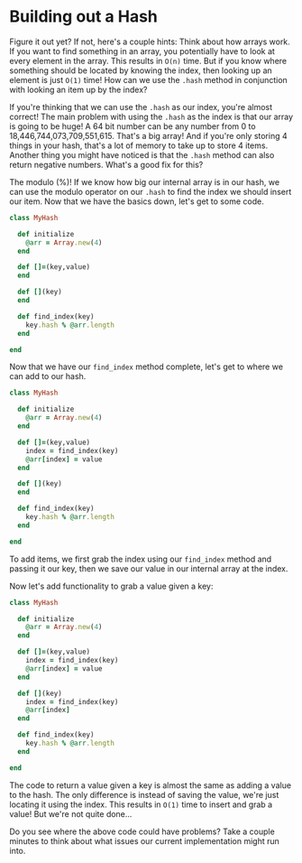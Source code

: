 # Building out a Hash

Figure it out yet? If not, here's a couple hints: Think about how arrays work. If you want to find something in an array, you potentially have to look at every element in the array. This results in `O(n)` time. But if you know where something should be located by knowing the index, then looking up an element is just `O(1)` time! How can we use the `.hash` method in conjunction with looking an item up by the index?

If you're thinking that we can use the `.hash` as our index, you're almost correct! The main problem with using the `.hash` as the index is that our array is going to be huge! A 64 bit number can be any number from 0 to 18,446,744,073,709,551,615. That's a big array! And if you're only storing 4 things in your hash, that's a lot of memory to take up to store 4 items. Another thing you might have noticed is that the `.hash` method can also return negative numbers. What's a good fix for this?

The modulo (%)! If we know how big our internal array is in our hash, we can use the modulo operator on our `.hash` to find the index we should insert our item. Now that we have the basics down, let's get to some code.

```ruby
class MyHash

  def initialize
    @arr = Array.new(4)
  end

  def []=(key,value)
  end

  def [](key)
  end

  def find_index(key)
    key.hash % @arr.length
  end

end
```

Now that we have our `find_index` method complete, let's get to where we can add to our hash.

```ruby
class MyHash

  def initialize
    @arr = Array.new(4)
  end

  def []=(key,value)
    index = find_index(key)
    @arr[index] = value
  end

  def [](key)
  end

  def find_index(key)
    key.hash % @arr.length
  end

end
```

To add items, we first grab the index using our `find_index` method and passing it our key, then we save our value in our internal array at the index.

Now let's add functionality to grab a value given a key:

```ruby
class MyHash

  def initialize
    @arr = Array.new(4)
  end

  def []=(key,value)
    index = find_index(key)
    @arr[index] = value
  end

  def [](key)
    index = find_index(key)
    @arr[index]
  end

  def find_index(key)
    key.hash % @arr.length
  end

end
```

The code to return a value given a key is almost the same as adding a value to the hash. The only difference is instead of saving the value, we're just locating it using the index. This results in `O(1)` time to insert and grab a value! But we're not quite done...

Do you see where the above code could have problems? Take a couple minutes to think about what issues our current implementation might run into.

